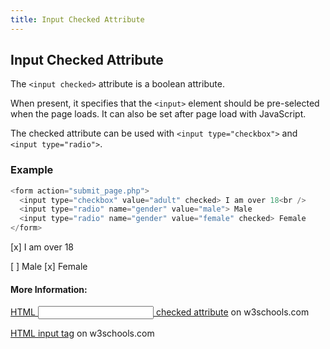 ```yaml
---
title: Input Checked Attribute
---
```

## Input Checked Attribute

The `<input checked>` attribute is a boolean attribute.

When present, it specifies that the `<input>` element should be pre-selected when the page loads. It can also be set after page load with JavaScript. 

The checked attribute can be used with `<input type="checkbox">` and `<input type="radio">`.

### Example

```javascript
<form action="submit_page.php">
  <input type="checkbox" value="adult" checked> I am over 18<br />
  <input type="radio" name="gender" value="male"> Male
  <input type="radio" name="gender" value="female" checked> Female
</form>
```
[x] I am over 18

[ ] Male [x] Female

#### More Information:

[HTML <input> checked attribute](https://www.w3schools.com/tags/att_input_checked.asp) on w3schools.com

[HTML input tag](https://www.w3schools.com/tags/tag_input.asp) on w3schools.com
